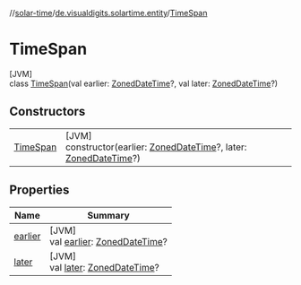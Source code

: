 //[solar-time](../../../index.md)/[de.visualdigits.solartime.entity](../index.md)/[TimeSpan](index.md)

# TimeSpan

[JVM]\
class [TimeSpan](index.md)(val earlier: [ZonedDateTime](https://docs.oracle.com/javase/8/docs/api/java/time/ZonedDateTime.html)?, val later: [ZonedDateTime](https://docs.oracle.com/javase/8/docs/api/java/time/ZonedDateTime.html)?)

## Constructors

| | |
|---|---|
| [TimeSpan](-time-span.md) | [JVM]<br>constructor(earlier: [ZonedDateTime](https://docs.oracle.com/javase/8/docs/api/java/time/ZonedDateTime.html)?, later: [ZonedDateTime](https://docs.oracle.com/javase/8/docs/api/java/time/ZonedDateTime.html)?) |

## Properties

| Name | Summary |
|---|---|
| [earlier](earlier.md) | [JVM]<br>val [earlier](earlier.md): [ZonedDateTime](https://docs.oracle.com/javase/8/docs/api/java/time/ZonedDateTime.html)? |
| [later](later.md) | [JVM]<br>val [later](later.md): [ZonedDateTime](https://docs.oracle.com/javase/8/docs/api/java/time/ZonedDateTime.html)? |
